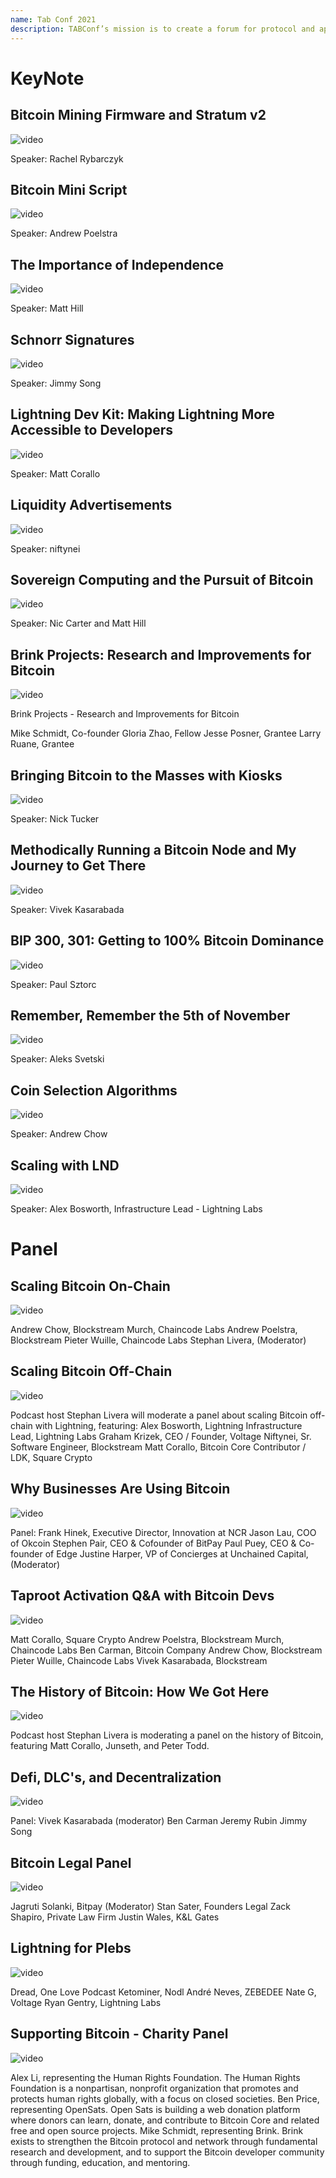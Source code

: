 ```yaml
---
name: Tab Conf 2021
description: TABConf’s mission is to create a forum for protocol and application developers to collaborate, debate, and innovate on Bitcoin. At TABConf, we bring together the best and brightest minds in the bitcoin world to share their insights, knowledge, and experience about the latest developments. From seasoned core devs to up-and-coming plebs.
---
```

# KeyNote

## Bitcoin Mining Firmware and Stratum v2

![video](https://youtu.be/xrdhtQPHg2o?si=chKk0-x1wU2eZHVs)

Speaker: Rachel Rybarczyk

## Bitcoin Mini Script

![video](https://youtu.be/_xQ9OaCrwUU?si=wFAYYkKwHZ_wda8T)

Speaker: Andrew Poelstra

## The Importance of Independence

![video](https://youtu.be/iTnEG8SjHaI?si=SsZeGYMkuGYY4R3z)

Speaker: Matt Hill

## Schnorr Signatures

![video](https://youtu.be/Ubp29_DJ5rM?si=71Z7rK8M10mxliHu)

Speaker: Jimmy Song

## Lightning Dev Kit: Making Lightning More Accessible to Developers

![video](https://youtu.be/W-ajI5YleIo?si=K5HuPJOpnI-Uw1Ky)

Speaker: Matt Corallo

## Liquidity Advertisements

![video](https://youtu.be/yXemwW73W5Q?si=BHn00rhlmvZK-Px3)

Speaker: niftynei

## Sovereign Computing and the Pursuit of Bitcoin

![video](https://youtu.be/FELLqYmnr9I?si=VTjoYYszGLwC1vdg)

Speaker: Nic Carter and Matt Hill

## Brink Projects: Research and Improvements for Bitcoin

![video](https://youtu.be/UFro74sS8q0?si=xSjBMTe8_-Y4aPVW)

Brink Projects - Research and Improvements for Bitcoin

Mike Schmidt, Co-founder
Gloria Zhao, Fellow
Jesse Posner, Grantee
Larry Ruane, Grantee

## Bringing Bitcoin to the Masses with Kiosks

![video](https://youtu.be/3Pq5mwNEK2M?si=TPYfcclmH74AQIiV)

Speaker: Nick Tucker

## Methodically Running a Bitcoin Node and My Journey to Get There

![video](https://youtu.be/YbTAHcA3JWg?si=JXMseEkiQTyNftLY)

Speaker: Vivek Kasarabada

## BIP 300, 301: Getting to 100% Bitcoin Dominance

![video](https://youtu.be/C14V03682Sg?si=kbN4bZihRKrv-y-h)

Speaker: Paul Sztorc

## Remember, Remember the 5th of November

![video](https://youtu.be/lvzTbFU7h10?si=xrqZmCVxQjj9bVa9)

Speaker: Aleks Svetski

## Coin Selection Algorithms

![video](https://youtu.be/m-HiVEFqFZk?si=FKwYza8i5i1z03nd)

Speaker: Andrew Chow

## Scaling with LND

![video](https://youtu.be/W-Ev_MZAdgA?si=b_1yparzT4znz4S5)

Speaker: Alex Bosworth, Infrastructure Lead - Lightning Labs

# Panel

## Scaling Bitcoin On-Chain

![video](https://youtu.be/GbhXJ43e2Bc?si=P_j_CONlyHcU6DjS)

Andrew Chow, Blockstream
Murch, Chaincode Labs
Andrew Poelstra, Blockstream
Pieter Wuille, Chaincode Labs
Stephan Livera, (Moderator)

## Scaling Bitcoin Off-Chain

![video](https://youtu.be/984L-GQkfgk?si=lcrXXOc4eOS--70Q)

Podcast host Stephan Livera will moderate a panel about scaling Bitcoin off-chain with Lightning, featuring:
Alex Bosworth, Lightning Infrastructure Lead, Lightning Labs
Graham Krizek, CEO / Founder, Voltage
Niftynei, Sr. Software Engineer, Blockstream
Matt Corallo, Bitcoin Core Contributor / LDK, Square Crypto

##  Why Businesses Are Using Bitcoin

![video](https://youtu.be/ob-LYsCPzWE?si=yzOSsXP6NKnTCKTl)

Panel:
Frank Hinek, Executive Director, Innovation at NCR
Jason Lau, COO of Okcoin
Stephen Pair, CEO & Cofounder of BitPay
Paul Puey, CEO & Co-founder of Edge
Justine Harper, VP of Concierges at Unchained Capital, (Moderator)

## Taproot Activation Q&A with Bitcoin Devs

![video](https://youtu.be/MrxtqAlRI2U?si=o4DR9JITW-pqDhnh)

Matt Corallo, Square Crypto
Andrew Poelstra, Blockstream
Murch, Chaincode Labs
Ben Carman, Bitcoin Company
Andrew Chow, Blockstream
Pieter Wuille, Chaincode Labs
Vivek Kasarabada, Blockstream

## The History of Bitcoin: How We Got Here

![video](https://youtu.be/3CqS1Jq1HTs?si=WJGTVGnsFNF9x8pQ)

Podcast host Stephan Livera is moderating a panel on the history of Bitcoin, featuring Matt Corallo, Junseth, and Peter Todd.

## Defi, DLC's, and Decentralization

![video](https://youtu.be/uWNj3ygHSL8?si=TB9RGPaW7qKZs73-)

Panel: Vivek Kasarabada (moderator)
Ben Carman
Jeremy Rubin
Jimmy Song

## Bitcoin Legal Panel

![video](https://youtu.be/PZewJuyBmmI?si=5OlEDXVlubAF8Ej9)

Jagruti Solanki, Bitpay (Moderator)
Stan Sater, Founders Legal
Zack Shapiro, Private Law Firm
Justin Wales, K&L Gates

## Lightning for Plebs

![video](https://youtu.be/mQOBuXsGZt0?si=4VGAe-3Hmu0EM8f0)

Dread, One Love Podcast
Ketominer, Nodl
André Neves, ZEBEDEE
Nate G, Voltage
Ryan Gentry, Lightning Labs

## Supporting Bitcoin - Charity Panel

![video](https://youtu.be/tT1Ac8gwVlQ?si=F8eps47AyicljvRm)

Alex Li, representing the Human Rights Foundation.
The Human Rights Foundation is a nonpartisan, nonprofit organization that promotes and protects human rights globally, with a focus on closed societies.
Ben Price, representing OpenSats.
Open Sats is building a web donation platform where donors can learn, donate, and contribute to Bitcoin Core and related free and open source projects.
Mike Schmidt, representing Brink.
Brink exists to strengthen the Bitcoin protocol and network through fundamental research and development, and to support the Bitcoin developer community through funding, education, and mentoring.
